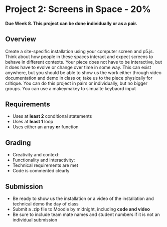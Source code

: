 # Project 2: Screens in Space - 20% 
#### Due Week 8. This project can be done individually or as a pair. 

## Overview 
Create a site-specific installation using your computer screen and p5.js. Think about how people in these spaces interact and expect screens to behave in different contexts. Your piece does not have to be interactive, but it does have to evolve or change over time in some way. This can exist anywhere, but you should be able to show us the work either through video documentation and demo in class or, take us to the piece physically for critique. You can do this project in pairs or individually, but no bigger groups. You can use a makeymakey to simualte keybaord input

## Requirements 
- Uses at **least 2** conditional statements 
- Uses at **least 1** loop
- Uses either an array **or** function 

## Grading 
- Creativity and context: 
- Functionality and interactivity:
- Technical requirements are met
- Code is commented clearly

## Submission 
- Be ready to show us the installation or a video of the installation and technical demo the day of class
- Submit a .zip file to Moodle by midnight, including **code and video**
- Be sure to include team mate names and student numbers if it is not an individual submission
